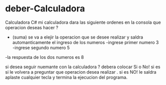 # deber-Calculadora
Calculadora C#
mi calculadora dara las siguiente ordenes en la consola 
 que operacion deseas hacer ?
 + (suma)
 se va a elejir la operacion que se desee realizar y saldra automanticamente  el ingreso de los numeros 
 -ingrese primer numero 
 3
 -ingrese segundo  numero
  5
  
 -la respuesta de los dos numeros es 8
  
  si desea seguir  nuemante con la calculadora ?
  debera colocar Si o No! si es si le volvera a preguntar que operacion desea realizar .
   si es NO! le saldra  aplaste cualquier tecla y termina la ejecucion del programa.
